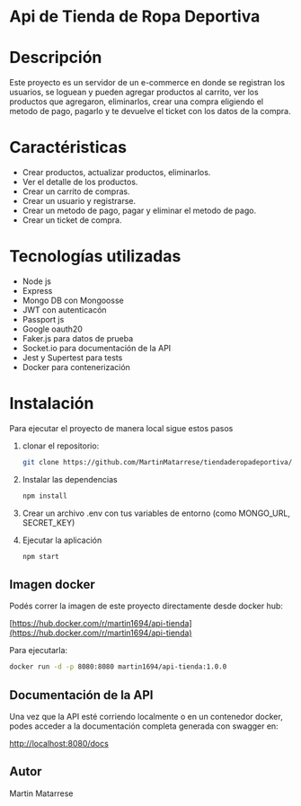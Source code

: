 # Api de Tienda de Ropa Deportiva

# Descripción
Este proyecto es un servidor de un e-commerce en donde se registran los usuarios, se loguean y pueden agregar productos al carrito, ver los productos que agregaron, eliminarlos, crear una compra eligiendo el metodo de pago, pagarlo y te devuelve el ticket con los datos de la compra.

# Caractéristicas
- Crear productos, actualizar productos, eliminarlos.
- Ver el detalle de los productos.
- Crear un carrito de compras.
- Crear un usuario y registrarse.
- Crear un metodo de pago, pagar y eliminar el metodo de pago.
- Crear un ticket de compra.

# Tecnologías utilizadas
- Node js
- Express
- Mongo DB con Mongoosse
- JWT con autenticacón
- Passport js
- Google oauth20
- Faker.js para datos de prueba
- Socket.io para documentación de la API
- Jest y Supertest para tests
- Docker para contenerización

# Instalación
Para ejecutar el proyecto de manera local sigue estos pasos

1. clonar el repositorio:

    ```bash
    git clone https://github.com/MartinMatarrese/tiendaderopadeportiva/tree/main/backend
    ```

2. Instalar las dependencias

    ```bash
    npm install
    ```

3. Crear un archivo .env con tus variables de entorno (como MONGO_URL, SECRET_KEY)

4. Ejecutar la aplicación

    ```bash
    npm start
    ```

## Imagen docker
Podés correr la imagen de este proyecto directamente desde docker hub:

[https://hub.docker.com/r/martin1694/api-tienda](https://hub.docker.com/r/martin1694/api-tienda)

Para ejecutarla:

```bash
docker run -d -p 8080:8080 martin1694/api-tienda:1.0.0
```

## Documentación de la API
Una vez que la API esté corriendo localmente o en un contenedor docker, podes acceder a la documentación completa generada con swagger en:

[http://localhost:8080/docs](http://localhost:8080/docs)

## Autor
Martin Matarrese